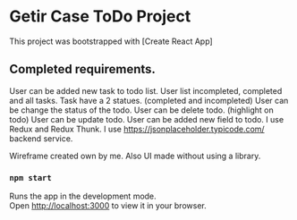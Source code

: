 # Getir Case ToDo Project

This project was bootstrapped with [Create React App]

## Completed requirements.

User can be added new task to todo list.
User list incompleted, completed and all tasks.
Task have a 2 statues. (completed and incompleted)
User can be change the status of the todo.
User can be delete todo. (highlight on todo)
User can be update todo.
User can be added new field to todo.
I use Redux and Redux Thunk.
I use https://jsonplaceholder.typicode.com/ backend service.

Wireframe created own by me.
Also UI made without using a library.

### `npm start`

Runs the app in the development mode.\
Open [http://localhost:3000](http://localhost:3000) to view it in your browser.